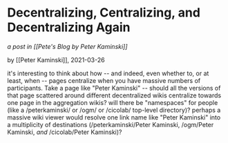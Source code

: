 # Decentralizing, Centralizing, and Decentralizing Again

_a post in [[Pete's Blog by Peter Kaminski]]_

by [[Peter Kaminski]], 2021-03-26

it's interesting to think about how -- and indeed, even whether to, or at least, when -- pages centralize when you have massive numbers of participants.  Take a page like "Peter Kaminski" -- should all the versions of that page scattered around different decentralized wikis centralize towards one page in the aggregation wikis?  will there be "namespaces" for people (like a /peterkaminski/ or /ogm/ or /cicolab/ top-level directory)?  perhaps  a massive wiki viewer would resolve one link name like "Peter Kaminski" into a multiplicity of destinations (/peterkaminski/Peter Kaminski, /ogm/Peter Kaminski, *and* /cicolab/Peter Kaminski)?